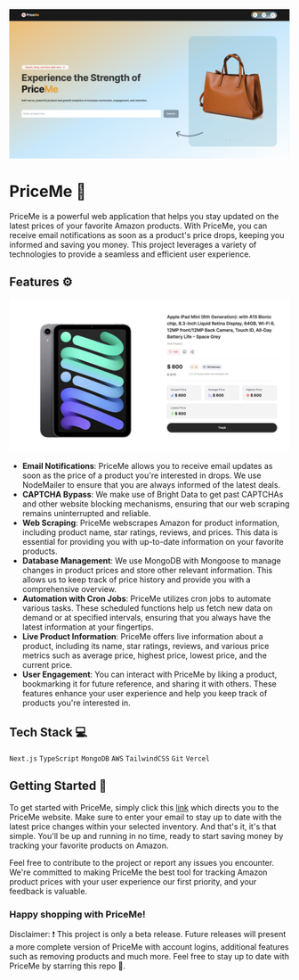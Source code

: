 <img src="PriceMeHome.png" />

# PriceMe 🛒
PriceMe is a powerful web application that helps you stay updated on the latest prices of your favorite Amazon products. With PriceMe, you can receive email notifications as soon as a product's price drops, keeping you informed and saving you money. This project leverages a variety of technologies to provide a seamless and efficient user experience.

## Features ⚙️

<img src="PriceMeEx.png" />

- <strong>Email Notifications</strong>: PriceMe allows you to receive email updates as soon as the price of a product you're interested in drops. We use NodeMailer to ensure that you are always informed of the latest deals.
- <strong>CAPTCHA Bypass</strong>: We make use of Bright Data to get past CAPTCHAs and other website blocking mechanisms, ensuring that our web scraping remains uninterrupted and reliable.
- <strong>Web Scraping</strong>: PriceMe webscrapes Amazon for product information, including product name, star ratings, reviews, and prices. This data is essential for providing you with up-to-date information on your favorite products.
- <strong>Database Management</strong>: We use MongoDB with Mongoose to manage changes in product prices and store other relevant information. This allows us to keep track of price history and provide you with a comprehensive overview.
- <strong>Automation with Cron Jobs</strong>: PriceMe utilizes cron jobs to automate various tasks. These scheduled functions help us fetch new data on demand or at specified intervals, ensuring that you always have the latest information at your fingertips.
- <strong>Live Product Information</strong>: PriceMe offers live information about a product, including its name, star ratings, reviews, and various price metrics such as average price, highest price, lowest price, and the current price.
- <strong>User Engagement</strong>: You can interact with PriceMe by liking a product, bookmarking it for future reference, and sharing it with others. These features enhance your user experience and help you keep track of products you're interested in.

## Tech Stack 💻
```Next.js``` ```TypeScript``` ```MongoDB``` ```AWS``` ```TailwindCSS``` ```Git``` ```Vercel```

## Getting Started 🚀

To get started with PriceMe, simply click this <a href="https://priceme-chi.vercel.app/">link</a> which directs you to the PriceMe website. Make sure to enter your email to stay up to date with the latest price changes within your selected inventory. And that's it, it's that simple. You'll be up and running in no time, ready to start saving money by tracking your favorite products on Amazon.

Feel free to contribute to the project or report any issues you encounter. We're committed to making PriceMe the best tool for tracking Amazon product prices with your user experience our first priority, and your feedback is valuable.

### Happy shopping with PriceMe!

Disclaimer: ❗
This project is only a beta release. Future releases will present a more complete version of PriceMe with account logins, additional features such as removing products and much more. Feel free to stay up to date with PriceMe by starring this repo 🙂.
